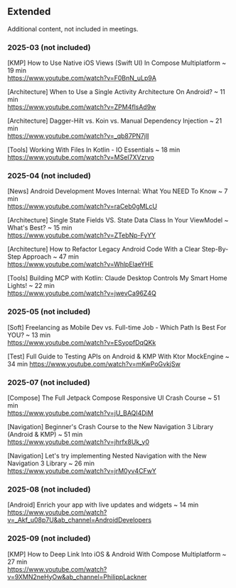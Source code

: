 ## Extended

Additional content, not included in meetings.

### 2025-03 (not included)

[KMP] How to Use Native iOS Views (Swift UI) In Compose Multiplatform ~ 19 min \
https://www.youtube.com/watch?v=F0BnN_uLp9A

[Architecture] When to Use a Single Activity Architecture On Android? ~ 11 min \
https://www.youtube.com/watch?v=ZPM4flsAd9w

[Architecture] Dagger-Hilt vs. Koin vs. Manual Dependency Injection ~ 21 min \
https://www.youtube.com/watch?v=_qb87PN7jlI

[Tools] Working With Files In Kotlin - IO Essentials ~ 18 min \
https://www.youtube.com/watch?v=MSeI7XVzrvo


### 2025-04 (not included)

[News] Android Development Moves Internal: What You NEED To Know ~ 7 min \
https://www.youtube.com/watch?v=raCeb0gMLcU

[Architecture] Single State Fields VS. State Data Class In Your ViewModel ~ What's Best? ~ 15 min \
https://www.youtube.com/watch?v=ZTebNp-FyYY

[Architecture] How to Refactor Legacy Android Code With a Clear Step-By-Step Approach ~ 47 min \
https://www.youtube.com/watch?v=WhlpElaeYHE

[Tools] Building MCP with Kotlin: Claude Desktop Controls My Smart Home Lights! ~ 22 min \
https://www.youtube.com/watch?v=jwevCa96Z4Q


### 2025-05 (not included)

[Soft] Freelancing as Mobile Dev vs. Full-time Job - Which Path Is Best For YOU? ~ 13 min \
https://www.youtube.com/watch?v=ESyopfDqQKk

[Test] Full Guide to Testing APIs on Android & KMP With Ktor MockEngine ~ 34 min
https://www.youtube.com/watch?v=mKwPoGvkjSw

### 2025-07 (not included)

[Compose] The Full Jetpack Compose Responsive UI Crash Course ~ 51 min \
https://www.youtube.com/watch?v=jU_BAQI4DiM

[Navigation] Beginner's Crash Course to the New Navigation 3 Library (Android & KMP) ~ 51 min \
https://www.youtube.com/watch?v=jhrfx8Uk_y0

[Navigation] Let's try implementing Nested Navigation with the New Navigation 3 Library ~ 26 min \
https://www.youtube.com/watch?v=jrM0yv4CFwY

### 2025-08 (not included)

[Android] Enrich your app with live updates and widgets ~ 14 min \
https://www.youtube.com/watch?v=_Akf_u08p7U&ab_channel=AndroidDevelopers

### 2025-09 (not included)

[KMP] How to Deep Link Into iOS & Android With Compose Multiplatform ~ 27 min \
https://www.youtube.com/watch?v=9XMN2neHyOw&ab_channel=PhilippLackner
